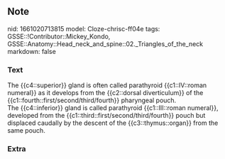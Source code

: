 ## Note
nid: 1661020713815
model: Cloze-chrisc-ff04e
tags: GSSE::!Contributor::Mickey_Kondo, GSSE::Anatomy::Head_neck_and_spine::02._Triangles_of_the_neck
markdown: false

### Text
<div>
  The {{c4::superior}} gland is often called parathyroid
  {{c1::IV::roman numeral}} as it develops from the {{c2::dorsal
  diverticulum}} of the {{c1::fourth::first/second/third/fourth}}
  pharyngeal pouch.
</div>
<div>
  The {{c4::inferior}} gland is called parathyroid {{c1::III::roman
  numeral}}, developed from the
  {{c1::third::first/second/third/fourth}} pouch but displaced
  caudally by the descent of the {{c3::thymus::organ}} from the
  same pouch.
</div>

### Extra


